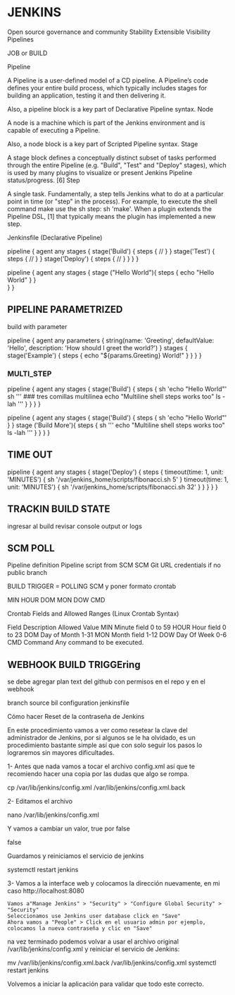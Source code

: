 # JENKINS #

Open source governance and community
Stability
Extensible
Visibility
Pipelines

JOB or BUILD


Pipeline

A Pipeline is a user-defined model of a CD pipeline. A Pipeline’s code defines your entire build process, which typically includes stages for building an application, testing it and then delivering it.

Also, a pipeline block is a key part of Declarative Pipeline syntax.
Node

A node is a machine which is part of the Jenkins environment and is capable of executing a Pipeline.

Also, a node block is a key part of Scripted Pipeline syntax.
Stage

A stage block defines a conceptually distinct subset of tasks performed through the entire Pipeline (e.g. "Build", "Test" and "Deploy" stages), which is used by many plugins to visualize or present Jenkins Pipeline status/progress. [6]
Step

A single task. Fundamentally, a step tells Jenkins what to do at a particular point in time (or "step" in the process). For example, to execute the shell command make use the sh step: sh 'make'. When a plugin extends the Pipeline DSL, [1] that typically means the plugin has implemented a new step.



Jenkinsfile (Declarative Pipeline)

pipeline {
    agent any 
    stages {
        stage('Build') { 
            steps {
                // 
            }
        }
        stage('Test') { 
            steps {
                // 
            }
        }
        stage('Deploy') { 
            steps {
                // 
            }
        }
    }
}


pipeline {
    agent any
    stages {
        stage ("Hello World"){
            steps {
                echo "Hello World"
            }
        }   
    }
}

## PIPELINE PARAMETRIZED

build with parameter

pipeline {
    agent any
    parameters {
        string(name: 'Greeting', defaultValue: 'Hello', description: 'How should I greet the world?')
    }
    stages {
        stage('Example') {
            steps {
                echo "${params.Greeting} World!"
            }
        }
    }
}

### MULTI_STEP  ###

pipeline {
    agent any
    stages {
        stage('Build') {
            steps {
                sh 'echo "Hello World"'
                sh '''  ### tres comillas multilinea
                    echo "Multiline shell steps works too"
                    ls -lah
                '''
            }
        }
    }
}

pipeline {
    agent any
    stages {
        stage('Build') {
            steps {
                sh 'echo "Hello World"'
            }
        }
        stage ('Build More'){
            steps {
                sh '''
                echo "Multiline shell steps works too"
                ls -lah
                '''
            }
        }
    }
}

## TIME OUT

pipeline {
    agent any
    stages {
        stage('Deploy') {
            steps {
                timeout(time: 1, unit: 'MINUTES') {
                    sh '/var/jenkins_home/scripts/fibonacci.sh 5'
                }
                timeout(time: 1, unit: 'MINUTES') {
                    sh '/var/jenkins_home/scripts/fibonacci.sh 32'
                }
            }
        }
    }
}

##  TRACKIN BUILD STATE

ingresar al build revisar console output or logs

## SCM POLL

Pipeline definition Pipeline script from SCM
SCM Git
URL
credentials if no public
branch

BUILD TRIGGER = POLLING SCM
y poner formato crontab

MIN HOUR DOM MON DOW CMD

Crontab Fields and Allowed Ranges (Linux Crontab Syntax)

Field    Description    Allowed Value
MIN      Minute field    0 to 59
HOUR     Hour field      0 to 23
DOM      Day of Month    1-31
MON      Month field     1-12
DOW      Day Of Week     0-6
CMD      Command         Any command to be executed.

## WEBHOOK BUILD TRIGGEring

se debe agregar plan text del github con permisos en el repo y en el webhook

branch source bil configuration jenkinsfile





Cómo hacer Reset de la contraseña de Jenkins

En este procedimiento vamos a ver como resetear la clave del administrador de Jenkins, por si algunos se le ha olvidado, es un procedimiento bastante simple así que con solo seguir los pasos lo lograremos sin mayores dificultades.

1- Antes que nada vamos a tocar el archivo config.xml así que te recomiendo hacer una copia por las dudas que algo se rompa.

cp /var/lib/jenkins/config.xml /var/lib/jenkins/config.xml.back

2- Editamos el archivo

nano /var/lib/jenkins/config.xml

Y vamos a cambiar un valor, true por false

<useSecurity>false</useSecurity>

Guardamos y reiniciamos el servicio de jenkins

systemctl restart jenkins

3- Vamos a la interface web y colocamos la dirección nuevamente, en mi caso http://localhost:8080

    Vamos a"Manage Jenkins" > "Security" > "Configure Global Security" > "Security"
    Seleccionamos use Jenkins user database click en "Save"
    Ahora vamos a "People" > Click en el usuario admin por ejemplo, colocamos la nueva contraseña y clic en "Save"
na vez terminado podemos volvar a usar el archivo original /var/lib/jenkins/config.xml y reiniciar el servicio de Jenkins:

mv /var/lib/jenkins/config.xml.back /var/lib/jenkins/config.xml
systemctl restart jenkins

Volvemos a iniciar la aplicación para validar que todo este correcto.